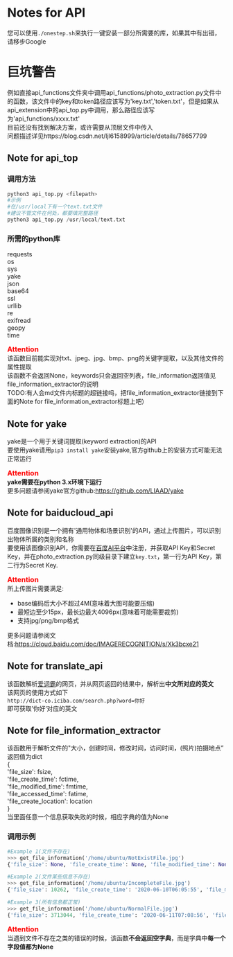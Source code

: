 # Notes for API
您可以使用`./onestep.sh`来执行一键安装一部分所需要的库，如果其中有出错，请移步Google
# 巨坑警告
例如直接api_functions文件夹中调用api_functions/photo_extraction.py文件中的函数，该文件中的key和token路径应该写为'key.txt','token.txt'，但是如果从api_extension中的api_top.py中调用，那么路径应该写为'api_functions/xxxx.txt'  
目前还没有找到解决方案，或许需要从顶层文件中传入  
问题描述详见https://blog.csdn.net/ljl6158999/article/details/78657799  
## Note for api_top
### 调用方法
```python
python3 api_top.py <filepath>
#示例
#在/usr/local下有一个text.txt文件
#建议不管文件在何处，都要填完整路径
python3 api_top.py /usr/local/text.txt
```
### 所需的python库  
requests  
os  
sys  
yake  
json  
base64  
ssl  
urllib  
re  
exifread  
geopy  
time  

<font color=red size=3>**Attention**</font>  
该函数目前能实现对txt、jpeg、jpg、bmp、png的关键字提取，以及其他文件的属性提取  
该函数不会返回None，keywords只会返回空列表，file_information返回值见file_information_extractor的说明  
TODO:有人会md文件内标题的超链接吗，把file_information_extractor链接到下面的Note for file_information_extractor标题上吧）

## Note for yake
yake是一个用于关键词提取(keyword extraction)的API  
要使用yake请用`pip3 install yake`安装yake,官方github上的安装方式可能无法正常运行  

<font color=red size=3>**Attention**</font>  
**yake需要在python 3.x环境下运行**  
更多问题请参阅yake官方github:https://github.com/LIAAD/yake  

## Note for baiducloud_api
百度图像识别是一个拥有'通用物体和场景识别'的API，通过上传图片，可以识别出物体所属的类别和名称  
要使用该图像识别API，你需要在[百度AI平台](https://ai.baidu.com/)中注册，并获取API Key和Secret Key，并在photo_extraction.py同级目录下建立`key.txt`，第一行为API Key，第二行为Secret Key.

<font color=red size=3>**Attention**</font>  
所上传图片需要满足:  
+ base编码后大小不超过4M(意味着大图可能要压缩)
+ 最短边至少15px，最长边最大4096px(意味着可能需要裁剪)
+ 支持jpg/png/bmp格式  
  
更多问题请参阅文档:https://cloud.baidu.com/doc/IMAGERECOGNITION/s/Xk3bcxe21  

## Note for translate_api
该函数解析[爱词霸](http://dict-co.iciba.com/search.php)的网页，并从网页返回的结果中，解析出**中文所对应的英文**  
该网页的使用方式如下  
`http://dict-co.iciba.com/search.php?word=你好`  
即可获取’你好‘对应的英文

## Note for file_information_extractor
该函数用于解析文件的"大小，创建时间，修改时间，访问时间，(照片)拍摄地点”  
返回值为dict  
{  
 'file_size': fsize,  
 'file_create_time': fctime,  
 'file_modified_time': fmtime,  
 'file_accessed_time': fatime,  
 'file_create_location': location  
 }  
当里面任意一个信息获取失败的时候，相应字典的值为None  

### 调用示例
```python
#Example 1(文件不存在)
>>> get_file_information('/home/ubuntu/NotExistFile.jpg')
{'file_size': None, 'file_create_time': None, 'file_modified_time': None, 'file_accessed_time': None, 'file_create_location': None}

#Example 2(文件某些信息不存在)
>>> get_file_information('/home/ubuntu/IncompleteFile.jpg')
{'file_size': 10262, 'file_create_time': '2020-06-10T06:05:55', 'file_modified_time': '2020-06-10T06:05:46', 'file_accessed_time': '2020-06-11T06:30:30', 'file_create_location': None}

#Example 3(所有信息都正常)
>>> get_file_information('/home/ubuntu/NormalFile.jpg')
{'file_size': 3713044, 'file_create_time': '2020-06-11T07:08:56', 'file_modified_time': '2020-06-11T07:07:46', 'file_accessed_time': '2020-06-11T07:08:56', 'file_create_location': [' Jiaxing', ' Zhejiang', ' China']}
```

<font color=red size=3>**Attention**</font>  
当遇到文件不存在之类的错误的时候，该函数**不会返回空字典**，而是字典中**每一个字段值都为None**